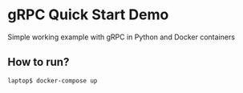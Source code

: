 # gRPC Quick Start Demo

Simple working example with gRPC in Python and Docker containers

## How to run?

```
laptop$ docker-compose up
```
